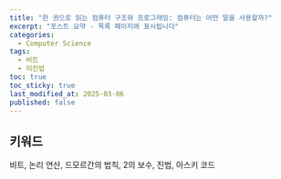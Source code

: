 ```yaml
---
title: "한 권으로 읽는 컴퓨터 구조와 프로그래밍: 컴퓨터는 어떤 말을 사용할까?"
excerpt: "포스트 요약 - 목록 페이지에 표시됩니다"
categories:
  - Computer Science
tags:
  - 비트
  - 이진법
toc: true
toc_sticky: true
last_modified_at: 2025-03-06
published: false
---
```


## 키워드
비트, 논리 연산, 드모르간의 법칙, 2의 보수, 진법, 아스키 코드